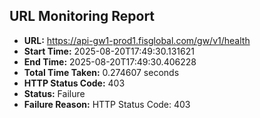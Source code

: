 ## URL Monitoring Report

- **URL:** https://api-gw1-prod1.fisglobal.com/gw/v1/health
- **Start Time:** 2025-08-20T17:49:30.131621
- **End Time:** 2025-08-20T17:49:30.406228
- **Total Time Taken:** 0.274607 seconds
- **HTTP Status Code:** 403
- **Status:** Failure
- **Failure Reason:** HTTP Status Code: 403
